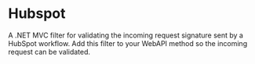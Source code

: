 # Hubspot

A .NET MVC filter for validating the incoming request signature sent by a HubSpot workflow. Add this filter to your WebAPI method so the incoming request can be validated.
